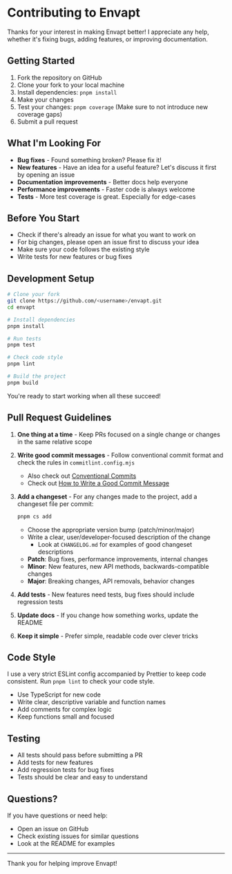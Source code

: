 # Contributing to Envapt

Thanks for your interest in making Envapt better! I appreciate any help, whether it's fixing bugs, adding features, or improving documentation.

## Getting Started

1. Fork the repository on GitHub
2. Clone your fork to your local machine
3. Install dependencies: `pnpm install`
4. Make your changes
5. Test your changes: `pnpm coverage` (Make sure to not introduce new coverage gaps)
6. Submit a pull request

## What I'm Looking For

- **Bug fixes** - Found something broken? Please fix it!
- **New features** - Have an idea for a useful feature? Let's discuss it first by opening an issue
- **Documentation improvements** - Better docs help everyone
- **Performance improvements** - Faster code is always welcome
- **Tests** - More test coverage is great. Especially for edge-cases

## Before You Start

- Check if there's already an issue for what you want to work on
- For big changes, please open an issue first to discuss your idea
- Make sure your code follows the existing style
- Write tests for new features or bug fixes

## Development Setup

```bash
# Clone your fork
git clone https://github.com/<username>/envapt.git
cd envapt

# Install dependencies
pnpm install

# Run tests
pnpm test

# Check code style
pnpm lint

# Build the project
pnpm build
```

You're ready to start working when all these succeed!

## Pull Request Guidelines

1. **One thing at a time** - Keep PRs focused on a single change or changes in the same relative scope
2. **Write good commit messages** - Follow conventional commit format and check the rules in `commitlint.config.mjs`
   - Also check out [Conventional Commits](https://www.conventionalcommits.org/en/v1.0.0/)
   - Check out [How to Write a Good Commit Message](https://chris.beams.io/posts/git-commit/)

3. **Add a changeset** - For any changes made to the project, add a changeset file per commit:

   ```bash
   pnpm cs add
   ```

   - Choose the appropriate version bump (patch/minor/major)
   - Write a clear, user/developer-focused description of the change
     - Look at `CHANGELOG.md` for examples of good changeset descriptions
   - **Patch**: Bug fixes, performance improvements, internal changes
   - **Minor**: New features, new API methods, backwards-compatible changes
   - **Major**: Breaking changes, API removals, behavior changes

4. **Add tests** - New features need tests, bug fixes should include regression tests
5. **Update docs** - If you change how something works, update the README
6. **Keep it simple** - Prefer simple, readable code over clever tricks

## Code Style

I use a very strict ESLint config accompanied by Prettier to keep code consistent. Run `pnpm lint` to check your code style.

- Use TypeScript for new code
- Write clear, descriptive variable and function names
- Add comments for complex logic
- Keep functions small and focused

## Testing

- All tests should pass before submitting a PR
- Add tests for new features
- Add regression tests for bug fixes
- Tests should be clear and easy to understand

## Questions?

If you have questions or need help:

- Open an issue on GitHub
- Check existing issues for similar questions
- Look at the README for examples

---

Thank you for helping improve Envapt!
